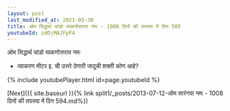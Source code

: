 ```yaml
---
layout: post
last_modified_at: 2021-03-30
title: ओम सिद्धार्थ चांडो व्यकणोत्तराय नमः - 1008 दिनों की तपस्या में दिन 585
youtubeId: zdOjMAJFpF4
---
```

 
 
 ओम सिद्धार्थ चांडो व्यकणोत्तराय नमः  
 
 -  व्याकरण मीटर इ. ची उत्तरे देणारी जादूची शक्ती कोण आहे? 
 
  
 
  
 
 
 
 
 
 


{% include youtubePlayer.html id=page.youtubeId %}
 
[Next]({{ site.baseurl }}{% link  split1/_posts/2013-07-12-ओम सारंगया नमः - 1008 दिनों की तपस्या में दिन 594.md%})
 
